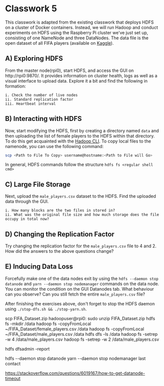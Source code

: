 # Classwork 5

This classwork is adapted from the existing classwork that deploys HDFS on a cluster of Docker containers. Instead, we will run Hadoop and conduct experiments on HDFS using the Raspberry Pi cluster we've just set up, consisting of one NameNode and three DataNodes. The data file is the open dataset of all FIFA players (available on [Kaggle](https://www.kaggle.com/datasets/stefanoleone992/fifa-22-complete-player-dataset)).

## A) Exploring HDFS
From the master node(rpi0), start HDFS, and access the GUI on http://rpi0:9870/. It provides information on cluster health, logs as well as a visual interface to upload data. Explore it a bit and find the following in formation:

    i. Check the number of live nodes
    ii. Standard replication factor
    iii. Heartbeat interval

## B) Interacting with HDFS
Now, start modifying the HDFS, first by creating a directory named `data` and then uploading the list of female players to the HDFS within that directory. To do this get acquainted with the [Hadoop CLI](https://hadoop.apache.org/docs/stable/hadoop-project-dist/hadoop-hdfs/HDFSCommands.html). To copy local files to the namenode, you can use the following command:
~~~bash
scp <Path to File To Copy> username@hostname:<Path to File will Go>
~~~

In general, HDFS commands follow the structure `hdfs fs <regular shell cmd>`

## C) Large File Storage
Next, upload the `male_players.csv` dataset to the HDFS. Find the uploaded data through the GUI.

    i. How many blocks are the two files in stored in?
    ii. What was the original file size and how much storage does the file occupy in total now?

## D) Changing the Replication Factor
Try changing the replication factor for the `male_players.csv` file to 4 and 2. How did the answers to the above questions change?

## E) Inducing Data Loss 
Forcefully make one of the data nodes exit by using the `hdfs --daemon stop datanode` and `yarn --daemon stop nodemanager` commands on the data node. You can monitor the condition on the GUI Datanodes tab.
What behaviour can you observe? Can you still fetch the entire `male_players.csv` file?

After finishing the exercises above, don't forget to stop the HDFS daemon using `./stop-dfs.sh && ./stop-yarn.sh`.

scp FIFA_Dataset.zip hadoopuser@rpi0: 
sudo unzip FIFA_Dataset.zip
hdfs fs -mkdir /data
hadoop fs -copyFromLocal ~/FIFA_Dataset/female_players.csv /data
hadoop fs -copyFromLocal ~/FIFA_Dataset/male_players.csv /data
hdfs dfs -ls /data
hadoop fs -setrep -w 4 /data/male_players.csv
hadoop fs -setrep -w 2 /data/male_players.csv

hdfs dfsadmin -report

hdfs --daemon stop datanode
yarn --daemon stop nodemanager
last contact

https://stackoverflow.com/questions/6019167/how-to-get-datanode-timeout
